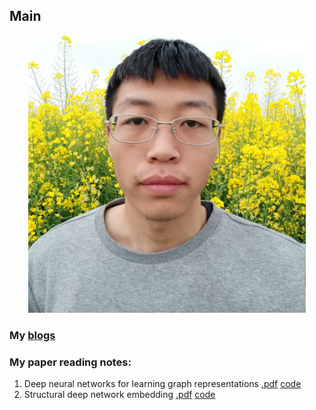 ## Main  
<div style="text-align:center"><img src="https://raw.githubusercontent.com/zhensyuan/imgs/master/yuan.png" width = "444" height = "444" align=center/></div>  

### My [blogs](https://zhensyuan.github.io/blog/)

### My paper reading notes:  
1. Deep neural networks for learning graph representations [.pdf](https://raw.githubusercontent.com/zhensyuan/zhensyuan.github.io/master/DNN%20for%20Learning%20Graph%20Representations.pdf) [code]()  
2. Structural deep network embedding [.pdf](https://raw.githubusercontent.com/zhensyuan/zhensyuan.github.io/master/SDNE.pdf) [code]()  
